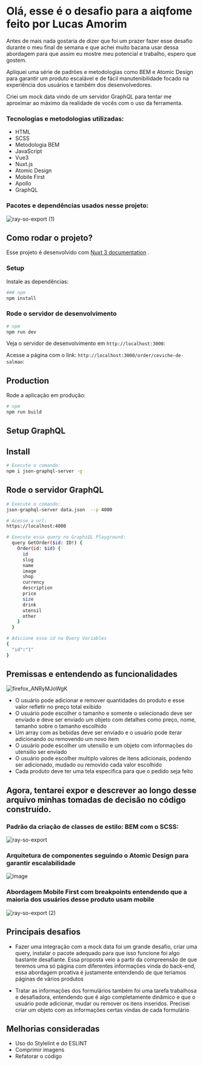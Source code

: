 # Olá, esse é o desafio para a aiqfome feito por Lucas Amorim
Antes de mais nada gostaria de dizer que foi um prazer fazer esse desafio durante o meu final de semana e que achei muito bacana usar dessa abordagem para que assim eu mostre meu potencial e trabalho, espero que gostem.

Apliquei uma série de padrões e metodologias como BEM e Atomic Design para garantir um produto escalável e de fácil manutenibilidade focado na experiência dos usuários e também dos desenvolvedores.

Criei um mock data vindo de um servidor GraphQL para tentar me aproximar ao máximo da realidade de vocês com o uso da ferramenta.

### Tecnologias e metodologias utilizadas:
 - HTML
 - SCSS
 - Metodologia BEM
 - JavaScript
 - Vue3
 - Nuxt.js
 - Atomic Design
 - Mobile First
 - Apollo
 - GraphQL
   
### Pacotes e dependências usados nesse projeto:

![ray-so-export (1)](https://github.com/trev0ux/aiqfome-desafio/assets/47607723/dcce0ee5-baee-4ccc-9ee9-52c8c0bce0d6)


## Como rodar o projeto?

Esse projeto é desenvolvido com [Nuxt 3 documentation](https://nuxt.com) .

### Setup

Instale as dependências:

```bash
### npm
npm install
```

### Rode o servidor de desenvolvimento

```bash
# npm
npm run dev
```
Veja o servidor de desenvolvimento em `http://localhost:3000`:

Acesse a página com o link: `http://localhost:3000/order/ceviche-de-salmao`:


## Production

Rode a aplicação em produção:

```bash
# npm
npm run build

```

## Setup GraphQL

## Install
```bash
# Execute o comando:
npm i json-graphql-server -g

```
## Rode o servidor GraphQL
```bash
# Execute o comando:
json-graphql-server data.json  --p 4000
```
```bash
# Acesse a url:
https://localhost:4000
```

```bash
# Execute essa query no GraphiQL Playground:
  query GetOrder($id: ID!) {
    Order(id: $id) {
      id
      slug
      name
      image
      shop
      currency
      description
      price
      size
      drink
      utensil
      other
    }
  }

# Adicione esse id na Query Variables
{
  "id":"1"
}
```

## Premissas e entendendo as funcionalidades

![firefox_ANRyMJoWgK](https://github.com/trev0ux/aiqfome-desafio/assets/47607723/3067d291-148a-4fb9-a6ab-36a8da865533)

- O usuário pode adicionar e remover quantidades do produto e esse valor refletir no preço total exibido
- O usuário pode escolher o tamanho e somente o selecionado deve ser enviado e deve ser enviado um objeto com detalhes como preço, nome, tamanho sobre o tamanho escolhido
- Um array com as bebidas deve ser enviado e o usuário pode iterar adicionando ou removendo um novo item
- O usuário pode escolher um utensilio e um objeto com informações do utensilio ser enviado
- O usuário pode escolher multiplo valores de itens adicionais, podendo ser adicionado, mudado ou removido cada valor escolhido
- Cada produto deve ter uma tela especifica para que o pedido seja feito


## Agora, tentarei expor e descrever ao longo desse arquivo minhas tomadas de decisão no código construído.

### Padrão da criação de classes de estilo: BEM com o SCSS:

![ray-so-export](https://github.com/trev0ux/aiqfome-desafio/assets/47607723/ee9bad77-68f3-495b-bb6d-c618ccf8482d)

### Arquitetura de componentes seguindo o Atomic Design para garantir escalabilidade

![image](https://github.com/trev0ux/aiqfome-desafio/assets/47607723/a4ee02b5-b107-4411-b2ab-62803d3c777f)

### Abordagem Mobile First com breakpoints entendendo que a maioria dos usuários desse produto usam mobile

![ray-so-export (2)](https://github.com/trev0ux/aiqfome-desafio/assets/47607723/18be144f-303a-4c7a-895c-bd814e330d9a)

## Principais desafios

- Fazer uma integração com a mock data foi um grande desafio, criar uma query, instalar o pacote adequado para que isso funcione foi algo bastante desafiante. Essa proposta veio a partir da compreensão de que teremos uma só página com diferentes informações vinda do back-end, essa abordagem proativa é justamente entendendo de que teriamos páginas de vários produtos

- Tratar as informações dos formulários também foi uma tarefa trabalhosa e desafiadora, entendendo que é algo completamente dinâmico e que o usuário pode adicionar, mudar ou remover os itens inseridos. Precisei criar um objeto com as informações certas vindas de cada formulário

## Melhorias consideradas

- Uso do Stylelint e do ESLINT
- Comprimir imagens
- Refatorar o código 







